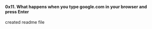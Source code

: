 #### 0x11. What happens when you type google.com in your browser and press Enter
created readme file 
